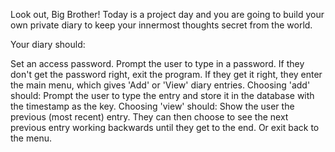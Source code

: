 Look out, Big Brother! Today is a project day and you are going to build your own private diary to keep your innermost thoughts secret from the world.

Your diary should:

Set an access password.
Prompt the user to type in a password.
If they don't get the password right, exit the program.
If they get it right, they enter the main menu, which gives 'Add' or 'View' diary entries.
Choosing 'add' should:
Prompt the user to type the entry and store it in the database with the timestamp as the key.
Choosing 'view' should:
Show the user the previous (most recent) entry.
They can then choose to see the next previous entry working backwards until they get to the end. Or exit back to the menu.
